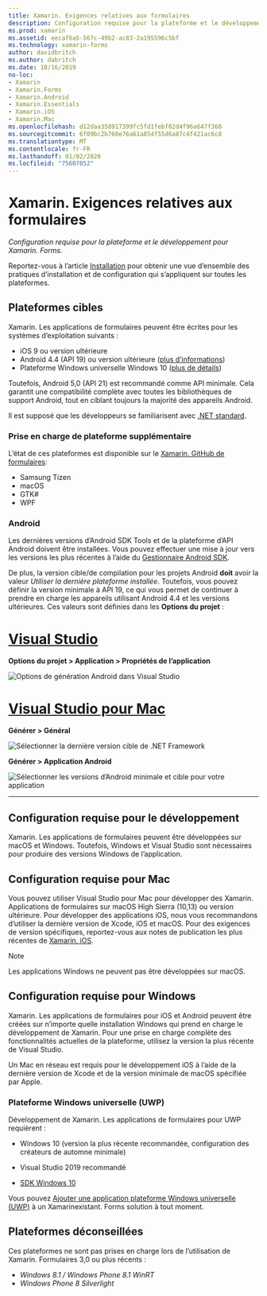 ```yaml
---
title: Xamarin. Exigences relatives aux formulaires
description: Configuration requise pour la plateforme et le développement pour Xamarin. Forms.
ms.prod: xamarin
ms.assetid: eecaf6a5-567c-49b2-ac83-2a195596c5bf
ms.technology: xamarin-forms
author: davidbritch
ms.author: dabritch
ms.date: 10/16/2019
no-loc:
- Xamarin
- Xamarin.Forms
- Xamarin.Android
- Xamarin.Essentials
- Xamarin.iOS
- Xamarin.Mac
ms.openlocfilehash: d12daa358917399fc5fd1febf02d4f96a647f360
ms.sourcegitcommit: 6f09bc2b760e76a61a854f55d6a87c4f421ac6c8
ms.translationtype: MT
ms.contentlocale: fr-FR
ms.lasthandoff: 01/02/2020
ms.locfileid: "75607852"
---
```

# <a name="opno-locxamarinforms-requirements"></a>Xamarin. Exigences relatives aux formulaires

_Configuration requise pour la plateforme et le développement pour Xamarin. Forms._

Reportez-vous à l’article [Installation](installation/index.md) pour obtenir une vue d’ensemble des pratiques d’installation et de configuration qui s’appliquent sur toutes les plateformes.

## <a name="target-platforms"></a>Plateformes cibles

Xamarin. Les applications de formulaires peuvent être écrites pour les systèmes d’exploitation suivants :

- iOS 9 ou version ultérieure
- Android 4.4 (API 19) ou version ultérieure ([plus d’informations](#android))
- Plateforme Windows universelle Windows 10 ([plus de détails](#windows10))

Toutefois, Android 5,0 (API 21) est recommandé comme API minimale. Cela garantit une compatibilité complète avec toutes les bibliothèques de support Android, tout en ciblant toujours la majorité des appareils Android.

Il est supposé que les développeurs se familiarisent avec [.NET standard](~/cross-platform/app-fundamentals/net-standard.md).

### <a name="additional-platform-support"></a>Prise en charge de plateforme supplémentaire

L’état de ces plateformes est disponible sur le [Xamarin. GitHub de formulaires](https://github.com/xamarin/Xamarin.Forms/wiki/Platform-Support):

- Samsung Tizen
- macOS
- GTK#
- WPF

### <a name="android"></a>Android

Les dernières versions d’Android SDK Tools et de la plateforme d’API Android doivent être installées. Vous pouvez effectuer une mise à jour vers les versions les plus récentes à l’aide du [Gestionnaire Android SDK](~/android/get-started/installation/android-sdk.md).

De plus, la version cible/de compilation pour les projets Android **doit** avoir la valeur *Utiliser la dernière plateforme installée*. Toutefois, vous pouvez définir la version minimale à API 19, ce qui vous permet de continuer à prendre en charge les appareils utilisant Android 4.4 et les versions ultérieures. Ces valeurs sont définies dans les **Options du projet** :

# <a name="visual-studiotabwindows"></a>[Visual Studio](#tab/windows)

**Options du projet > Application > Propriétés de l’application**

![Options de génération Android dans Visual Studio](requirements-images/options-android-vs-sml.png)

# <a name="visual-studio-for-mactabmacos"></a>[Visual Studio pour Mac](#tab/macos)

**Générer > Général**

![Sélectionner la dernière version cible de .NET Framework](requirements-images/options-general-sml.png)

**Générer > Application Android**

![Sélectionner les versions d’Android minimale et cible pour votre application](requirements-images/options-android-sml.png)

-----

## <a name="development-system-requirements"></a>Configuration requise pour le développement

Xamarin. Les applications de formulaires peuvent être développées sur macOS et Windows. Toutefois, Windows et Visual Studio sont nécessaires pour produire des versions Windows de l’application.

## <a name="mac-system-requirements"></a>Configuration requise pour Mac

Vous pouvez utiliser Visual Studio pour Mac pour développer des Xamarin. Applications de formulaires sur macOS High Sierra (10,13) ou version ultérieure. Pour développer des applications iOS, nous vous recommandons d’utiliser la dernière version de Xcode, iOS et macOS. Pour des exigences de version spécifiques, reportez-vous aux notes de publication les plus récentes de [Xamarin. iOS](/xamarin/ios/release-notes/).

> [!NOTE]
> Les applications Windows ne peuvent pas être développées sur macOS.

## <a name="windows-system-requirements"></a>Configuration requise pour Windows

Xamarin. Les applications de formulaires pour iOS et Android peuvent être créées sur n’importe quelle installation Windows qui prend en charge le développement de Xamarin. Pour une prise en charge complète des fonctionnalités actuelles de la plateforme, utilisez la version la plus récente de Visual Studio. 

Un Mac en réseau est requis pour le développement iOS à l’aide de la dernière version de Xcode et de la version minimale de macOS spécifiée par Apple.

<a name="windows10" />

### <a name="universal-windows-platform-uwp"></a>Plateforme Windows universelle (UWP)

Développement de Xamarin. Les applications de formulaires pour UWP requièrent :

- Windows 10 (version la plus récente recommandée, configuration des créateurs de automne minimale)

- Visual Studio 2019 recommandé

- [SDK Windows 10](https://dev.windows.com/downloads/windows-10-sdk)

Vous pouvez [Ajouter une application plateforme Windows universelle (UWP)](~/xamarin-forms/platform/windows/installation/index.md) à un Xamarinexistant. Forms solution à tout moment.

## <a name="deprecated-platforms"></a>Plateformes déconseillées

Ces plateformes ne sont pas prises en charge lors de l’utilisation de Xamarin. Formulaires 3,0 ou plus récents :

- *Windows 8.1 / Windows Phone 8.1 WinRT*
- *Windows Phone 8 Silverlight*

